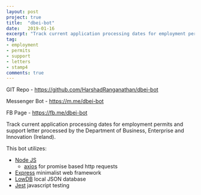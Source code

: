 ```yaml
---
layout: post
project: true
title:  "dbei-bot"
date:   2019-01-16
excerpt: "Track current application processing dates for employment permits and support letter."
tag:
- employment
- permits
- support
- letters
- stamp4
comments: true
---
```


GIT Repo - <a href="https://github.com/HarshadRanganathan/dbei-bot">https://github.com/HarshadRanganathan/dbei-bot</a>

Messenger Bot - <a href="https://m.me/dbei-bot">https://m.me/dbei-bot</a>

FB Page - <a href="https://fb.me/dbei-bot">https://fb.me/dbei-bot</a>

Track current application processing dates for employment permits and support letter processed by the Department of Business, Enterprise and Innovation (Ireland).

This bot utilizes:
- [Node JS](https://nodejs.org/en/)
    - [axios](https://www.npmjs.com/package/axios) for promise based http requests
- [Express](https://www.npmjs.com/package/express) minimalist web framework
- [LowDB](https://github.com/typicode/lowdb) local JSON database
- [Jest](https://jestjs.io/) javascript testing